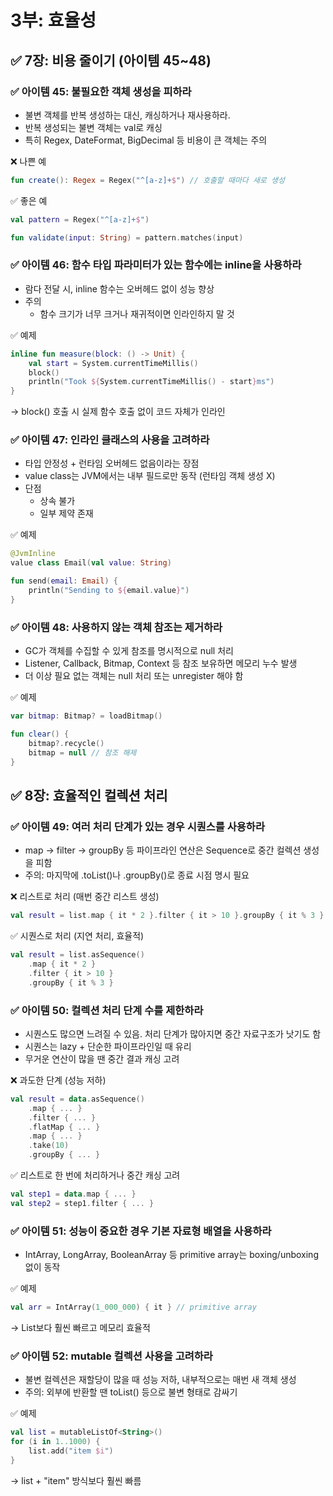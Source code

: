 # 3부: 효율성

## ✅ 7장: 비용 줄이기 (아이템 45~48)

### ✅ 아이템 45: 불필요한 객체 생성을 피하라

- 불변 객체를 반복 생성하는 대신, 캐싱하거나 재사용하라.
- 반복 생성되는 불변 객체는 val로 캐싱
- 특히 Regex, DateFormat, BigDecimal 등 비용이 큰 객체는 주의

❌ 나쁜 예

```kotlin
fun create(): Regex = Regex("^[a-z]+$") // 호출할 때마다 새로 생성
```

✅ 좋은 예

```kotlin
val pattern = Regex("^[a-z]+$")

fun validate(input: String) = pattern.matches(input)
```


### ✅ 아이템 46: 함수 타입 파라미터가 있는 함수에는 inline을 사용하라

- 람다 전달 시, inline 함수는 오버헤드 없이 성능 향상
- 주의
  - 함수 크기가 너무 크거나 재귀적이면 인라인하지 말 것

✅ 예제

```kotlin
inline fun measure(block: () -> Unit) {
	val start = System.currentTimeMillis()
	block()
	println("Took ${System.currentTimeMillis() - start}ms")
}
```

→ block() 호출 시 실제 함수 호출 없이 코드 자체가 인라인



### ✅ 아이템 47: 인라인 클래스의 사용을 고려하라

- 타입 안정성 + 런타임 오버헤드 없음이라는 장점
- value class는 JVM에서는 내부 필드로만 동작 (런타임 객체 생성 X)
- 단점
  - 상속 불가
  - 일부 제약 존재

✅ 예제

```kotlin
@JvmInline
value class Email(val value: String)

fun send(email: Email) {
	println("Sending to ${email.value}")
}
```

### ✅ 아이템 48: 사용하지 않는 객체 참조는 제거하라

- GC가 객체를 수집할 수 있게 참조를 명시적으로 null 처리
- Listener, Callback, Bitmap, Context 등 참조 보유하면 메모리 누수 발생
- 더 이상 필요 없는 객체는 null 처리 또는 unregister 해야 함

✅ 예제

```kotlin
var bitmap: Bitmap? = loadBitmap()

fun clear() {
	bitmap?.recycle()
	bitmap = null // 참조 해제
}
```

## ✅ 8장: 효율적인 컬렉션 처리

### ✅ 아이템 49: 여러 처리 단계가 있는 경우 시퀀스를 사용하라

- map → filter → groupBy 등 파이프라인 연산은 Sequence로 중간 컬렉션 생성을 피함
- 주의: 마지막에 .toList()나 .groupBy()로 종료 시점 명시 필요

❌ 리스트로 처리 (매번 중간 리스트 생성)

```kotlin
val result = list.map { it * 2 }.filter { it > 10 }.groupBy { it % 3 }
```

✅ 시퀀스로 처리 (지연 처리, 효율적)

```kotlin
val result = list.asSequence()
	.map { it * 2 }
	.filter { it > 10 }
	.groupBy { it % 3 }
```

### ✅ 아이템 50: 컬렉션 처리 단계 수를 제한하라

- 시퀀스도 많으면 느려질 수 있음. 처리 단계가 많아지면 중간 자료구조가 낫기도 함
- 시퀀스는 lazy + 단순한 파이프라인일 때 유리
- 무거운 연산이 많을 땐 중간 결과 캐싱 고려

❌ 과도한 단계 (성능 저하)

```kotlin
val result = data.asSequence()
	.map { ... }
	.filter { ... }
	.flatMap { ... }
	.map { ... }
	.take(10)
	.groupBy { ... }
```

✅ 리스트로 한 번에 처리하거나 중간 캐싱 고려

```kotlin
val step1 = data.map { ... }
val step2 = step1.filter { ... }
```


### ✅ 아이템 51: 성능이 중요한 경우 기본 자료형 배열을 사용하라

- IntArray, LongArray, BooleanArray 등 primitive array는 boxing/unboxing 없이 동작

✅ 예제

```kotlin
val arr = IntArray(1_000_000) { it } // primitive array
```

→ List<Int>보다 훨씬 빠르고 메모리 효율적

### ✅ 아이템 52: mutable 컬렉션 사용을 고려하라

- 불변 컬렉션은 재할당이 많을 때 성능 저하, 내부적으로는 매번 새 객체 생성
- 주의: 외부에 반환할 땐 toList() 등으로 불변 형태로 감싸기

✅ 예제

```kotlin
val list = mutableListOf<String>()
for (i in 1..1000) {
	list.add("item $i")
}
```

→ list + "item" 방식보다 훨씬 빠름
